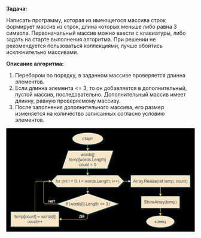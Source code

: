 **Задача:**

Написать программу, которая из имеющегося массива строк формирует массив из строк, длина которых меньше либо равна 3 символа. Первоначальный массив можно ввести с клавиатуры, либо задать на старте выполнения алгоритма. При решении не рекомендуется пользоваться коллекциями, лучше обойтись исключительно массивами.

**Описание алгоритма:**

1. Перебором по порядку, в заданном массиве проверяется длинна элементов.
2. Если длинна элемента <= 3, то он добавляется в дополнительный, пустой массив, последовательно. Дополнительный массив имеет длинну, равную проверяемому массиву.
3. После заполнения дополнительного массива, его размер изменяется на количество записанных согласно условию элементов.

![](https://github.com/ivancheg8/Final/blob/master/block%20diagram2.png)